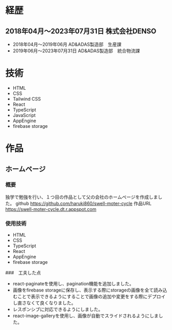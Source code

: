 # 経歴
## 2018年04月〜2023年07月31日    株式会社DENSO
- 2018年04月〜2019年06月    AD&ADAS製造部　生産課
- 2019年06月〜2023年07月31日    AD&ADAS製造部　統合物流課

# 技術
- HTML
- CSS
- Tailwind CSS
- React
- TypeScript
- JavaScript
- AppEngine
- firebase storage

# 作品
## ホームページ
### 概要
独学で勉強を行い、１つ目の作品として父の会社のホームページを作成しました。
github https://github.com/haruki860/swell-moter-cycle
作品URL  https://swell-moter-cycle.dt.r.appspot.com

### 使用技術
- HTML
- CSS
- TypeScript
- React
- AppEngine
- firebase storage

###　工夫した点
- react-paginateを使用し、pagination機能を追加しました。
- 画像をfirebase storageに保存し、表示する際にstorageの画像を全て読み込むことで表示できるようにすることで画像の追加や変更をする際にデプロイし直さなくて良くなりました。
- レスポンシブに対応できるようにしました。
- react-image-galleryを使用し、画像が自動でスライドされるようにしました。
